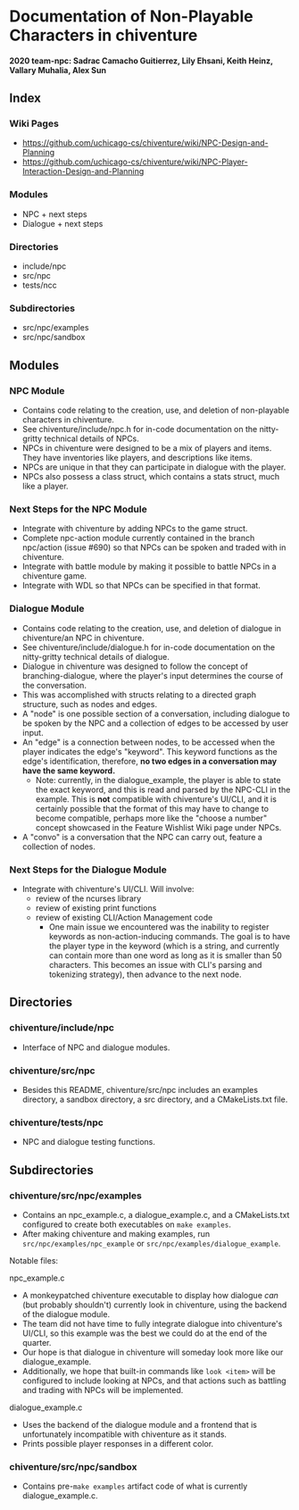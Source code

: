 # Documentation of Non-Playable Characters in chiventure

#### 2020 team-npc: Sadrac Camacho Guitierrez, Lily Ehsani, Keith Heinz, Vallary Muhalia, Alex Sun

## Index

### Wiki Pages
- https://github.com/uchicago-cs/chiventure/wiki/NPC-Design-and-Planning
- https://github.com/uchicago-cs/chiventure/wiki/NPC-Player-Interaction-Design-and-Planning
### Modules
- NPC + next steps
- Dialogue + next steps
### Directories
- include/npc
- src/npc
- tests/ncc
### Subdirectories
- src/npc/examples
- src/npc/sandbox

## Modules

### NPC Module
- Contains code relating to the creation, use, and deletion of non-playable characters in chiventure.
- See chiventure/include/npc.h for in-code documentation on the nitty-gritty technical details of NPCs.
- NPCs in chiventure were designed to be a mix of players and items. They have inventories like players, and descriptions like items.
- NPCs are unique in that they can participate in dialogue with the player.
- NPCs also possess a class struct, which contains a stats struct, much like a player.

### Next Steps for the NPC Module
- Integrate with chiventure by adding NPCs to the game struct.
- Complete npc-action module currently contained in the branch npc/action (issue #690) so that NPCs can be spoken and traded with in chiventure.
- Integrate with battle module by making it possible to battle NPCs in a chiventure game.
- Integrate with WDL so that NPCs can be specified in that format.

### Dialogue Module
- Contains code relating to the creation, use, and deletion of dialogue in chiventure/an NPC in chiventure.
- See chiventure/include/dialogue.h for in-code documentation on the nitty-gritty technical details of dialogue.
- Dialogue in chiventure was designed to follow the concept of branching-dialogue, where the player's input determines the course of the conversation.
- This was accomplished with structs relating to a directed graph structure, such as nodes and edges.
- A "node" is one possible section of a conversation, including dialogue to be spoken by the NPC and a collection of edges to be accessed by user input.
- An "edge" is a connection between nodes, to be accessed when the player indicates the edge's "keyword". This keyword functions as the edge's identification, therefore, **no two edges in a conversation may have the same keyword.**
    - Note: currently, in the dialogue_example, the player is able to state the exact keyword, and this is read and parsed by the NPC-CLI in the example. This is **not** compatible with chiventure's UI/CLI, and it is certainly possible that the format of this may have to change to become compatible, perhaps more like the "choose a number" concept showcased in the Feature Wishlist Wiki page under NPCs.
- A "convo" is a conversation that the NPC can carry out, feature a collection of nodes.

### Next Steps for the Dialogue Module
- Integrate with chiventure's UI/CLI. Will involve:
    - review of the ncurses library
    - review of existing print functions
    - review of existing CLI/Action Management code
        - One main issue we encountered was the inability to register keywords as non-action-inducing commands. The goal is to have the player type in the keyword (which is a string, and currently can contain more than one word as long as it is smaller than 50 characters. This becomes an issue with CLI's parsing and tokenizing strategy), then advance to the next node. 

## Directories

### chiventure/include/npc
- Interface of NPC and dialogue modules.

### chiventure/src/npc
- Besides this README, chiventure/src/npc includes an examples directory, a sandbox directory, a src directory, and a CMakeLists.txt file.

### chiventure/tests/npc
- NPC and dialogue testing functions.

## Subdirectories

### chiventure/src/npc/examples
- Contains an npc_example.c, a dialogue_example.c, and a CMakeLists.txt configured to create both executables on `make examples`.
- After making chiventure and making examples, run `src/npc/examples/npc_example` or `src/npc/examples/dialogue_example`.

Notable files:

npc_example.c
- A monkeypatched chiventure executable to display how dialogue *can* (but probably shouldn't) currently look in chiventure, using the backend of the dialogue module. 
- The team did not have time to fully integrate dialogue into chiventure's UI/CLI, so this example was the best we could do at the end of the quarter.
- Our hope is that dialogue in chiventure will someday look more like our dialogue_example.
- Additionally, we hope that built-in commands like `look <item>` will be configured to include looking at NPCs, and that actions such as battling and trading with NPCs will be implemented.

dialogue_example.c
- Uses the backend of the dialogue module and a frontend that is unfortunately incompatible with chiventure as it stands.
- Prints possible player responses in a different color.

### chiventure/src/npc/sandbox
- Contains pre-`make examples` artifact code of what is currently dialogue_example.c.
